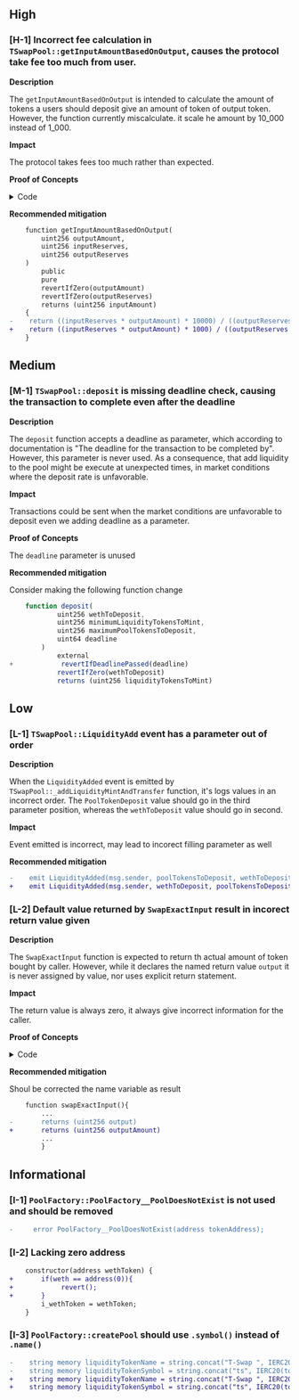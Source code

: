 ## High

### [H-1] Incorrect fee calculation in `TSwapPool::getInputAmountBasedOnOutput`, causes the protocol take fee too much from user.

**Description**

The `getInputAmountBasedOnOutput` is intended to calculate the amount of tokens a users should deposit give an amount of token of output token. However, the function currently miscalculate. it scale he amount by 10_000 instead of 1_000.

**Impact**

The protocol takes fees too much rather than expected.

**Proof of Concepts**

<details>

<summary> Code </summary>

```javascript
function testGetInputAmountBasedOnOutput() public view {
        uint256 outputAmount = 50e18; 
        uint256 inputReserves = 200e18;
        uint256 outputReserves = 100e18;
        
        uint256 expected = ((inputReserves * outputAmount) * 1000) / ((outputReserves - outputAmount) * 997);
        uint256 result = pool.getInputAmountBasedOnOutput(outputAmount, inputReserves, outputReserves);

        assert(result >= expected);
}
```


</details>

**Recommended mitigation**

```diff
    function getInputAmountBasedOnOutput(
        uint256 outputAmount,
        uint256 inputReserves,
        uint256 outputReserves
    )
        public
        pure
        revertIfZero(outputAmount)
        revertIfZero(outputReserves)
        returns (uint256 inputAmount)
    {
-    return ((inputReserves * outputAmount) * 10000) / ((outputReserves - outputAmount) * 997);
+    return ((inputReserves * outputAmount) * 1000) / ((outputReserves - outputAmount) * 997);
    }
```

## Medium

### [M-1] `TSwapPool::deposit` is missing deadline check, causing the transaction to complete even after the deadline

**Description**

The `deposit` function accepts a deadline as parameter, which according to documentation is "The deadline for the transaction to be completed by". However, this parameter is never used. As a consequence, that add liquidity to the pool might be execute at unexpected times, in market conditions where the deposit rate is unfavorable.

**Impact**

Transactions could be sent when the market conditions are unfavorable to deposit even we adding deadline as a parameter. 

**Proof of Concepts**

The `deadline` parameter is unused

**Recommended mitigation** 

Consider making the following function change 

```javascript
    function deposit(
            uint256 wethToDeposit,
            uint256 minimumLiquidityTokensToMint,
            uint256 maximumPoolTokensToDeposit,
            uint64 deadline
        )
            external
+            revertIfDeadlinePassed(deadline)
            revertIfZero(wethToDeposit)
            returns (uint256 liquidityTokensToMint)    
```

## Low

### [L-1] `TSwapPool::LiquidityAdd` event has a parameter out of order

**Description**

When the `LiquidityAdded` event is emitted by `TSwapPool::_addLiquidityMintAndTransfer` function, it's logs values in an incorrect order. The `PoolTokenDeposit` value should go in the third parameter position, whereas the `wethToDeposit` value should go in second.

**Impact**

Event emitted is incorrect, may lead to  incorect filling parameter as well

**Recommended mitigation**

```diff
-    emit LiquidityAdded(msg.sender, poolTokensToDeposit, wethToDeposit);
+    emit LiquidityAdded(msg.sender, wethToDeposit, poolTokensToDeposit);
```

### [L-2] Default value returned by `SwapExactInput` result in incorect return value given

**Description**

The `SwapExactInput` function is expected to return th actual amount of token bought by caller. However, while it declares the named return value `output` it is never assigned by value, nor uses explicit return statement.

**Impact**

The return value is always zero, it always give incorrect information for the caller.

**Proof of Concepts**

<details>

<summary> Code </summary>

```javascript
function testSwapExactInput() public {
        vm.startPrank(liquidityProvider);
        weth.approve(address(pool), 10e18);
        poolToken.approve(address(pool), 10e18);
        pool.deposit(10e18, 0, 10e18, uint64(block.timestamp));
        vm.stopPrank();

        
        vm.startPrank(user);
        weth.approve(address(pool), 1e18);
        uint256 result = pool.swapExactInput(weth, 1e18, poolToken, 1e17, uint64(block.timestamp));
        vm.stopPrank();

        assert(result == 0);
    }
```

</details>

**Recommended mitigation**

Shoul be corrected the name variable as result

```diff
    function swapExactInput(){
        ...
-       returns (uint256 output)
+       returns (uint256 outputAmount)
        ...
        }
```

## Informational

### [I-1] `PoolFactory::PoolFactory__PoolDoesNotExist` is not used and should be removed
 
```diff
-     error PoolFactory__PoolDoesNotExist(address tokenAddress);
```

### [I-2] Lacking zero address

```diff
    constructor(address wethToken) {
+       if(weth == address(0)){
+            revert();
+       }
        i_wethToken = wethToken;
    }
```

### [I-3] `PoolFactory::createPool` should use `.symbol()` instead of `.name()`

```diff
-    string memory liquidityTokenName = string.concat("T-Swap ", IERC20(tokenAddress).name());
-    string memory liquidityTokenSymbol = string.concat("ts", IERC20(tokenAddress).name());
+    string memory liquidityTokenName = string.concat("T-Swap ", IERC20(tokenAddress).symbol());
+    string memory liquidityTokenSymbol = string.concat("ts", IERC20(tokenAddress).symbol ());
```